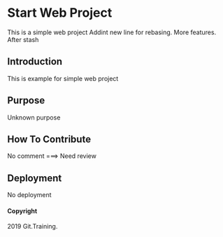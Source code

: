 # Start Web Project
This is a simple web project
Addint new line for rebasing.
More features.
After stash
## Introduction
This is example for simple web project
## Purpose
Unknown purpose
## How To Contribute
No comment ===> Need review
## Deployment
No deployment
#### Copyright
2019 Git.Training.
